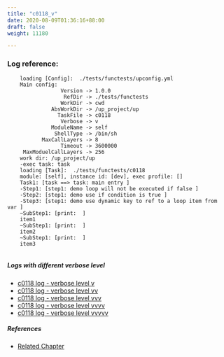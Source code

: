 ```yaml
---
title: "c0118_v"
date: 2020-08-09T01:36:16+88:00
draft: false
weight: 11180

---
```


### Log reference: <no value>

```
    loading [Config]:  ./tests/functests/upconfig.yml
    Main config:
                 Version -> 1.0.0
                  RefDir -> ./tests/functests
                 WorkDir -> cwd
              AbsWorkDir -> /up_project/up
                TaskFile -> c0118
                 Verbose -> v
              ModuleName -> self
               ShellType -> /bin/sh
           MaxCallLayers -> 8
                 Timeout -> 3600000
     MaxModuelCallLayers -> 256
    work dir: /up_project/up
    -exec task: task
    loading [Task]:  ./tests/functests/c0118
    module: [self], instance id: [dev], exec profile: []
    Task1: [task ==> task: main entry ]
    -Step1: [step1: demo loop will not be executed if false ]
    -Step2: [step1: demo use if condition is true ]
    -Step3: [step1: demo use dynamic key to ref to a loop item from var ]
    ~SubStep1: [print:  ]
    item1
    ~SubStep1: [print:  ]
    item2
    ~SubStep1: [print:  ]
    item3
    
```

##### Logs with different verbose level
* [c0118 log - verbose level v](../../logs/c0118_v)
* [c0118 log - verbose level vv](../../logs/c0118_vv)
* [c0118 log - verbose level vvv](../../logs/c0118_vvv)
* [c0118 log - verbose level vvvv](../../logs/c0118_vvvv)
* [c0118 log - verbose level vvvvv](../../logs/c0118_vvvvv)

##### References
* [Related Chapter](../../loop/c0118)

